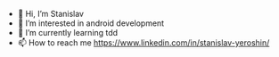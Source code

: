 - 👋 Hi, I’m Stanislav
- 👀 I’m interested in android development
- 🌱 I’m currently learning tdd
- 📫 How to reach me https://www.linkedin.com/in/stanislav-yeroshin/

<!---
Yeroshin/Yeroshin is a ✨ special ✨ repository because its `README.md` (this file) appears on your GitHub profile.
You can click the Preview link to take a look at your changes.
--->
